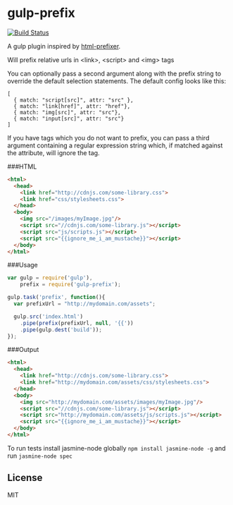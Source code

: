 gulp-prefix
=========
[![Build Status](https://travis-ci.org/007design/gulp-prefix.svg?branch=master)](https://travis-ci.org/007design/gulp-prefix)

A gulp plugin inspired by [html-prefixer](https://github.com/tivac/node-html-prefixer).

Will prefix relative urls in &lt;link&gt;, &lt;script&gt; and &lt;img&gt; tags

You can optionally pass a second argument along with the prefix string to override the default selection statements.
The default config looks like this:

```
[
  { match: "script[src]", attr: "src" },
  { match: "link[href]", attr: "href"},
  { match: "img[src]", attr: "src"},
  { match: "input[src]", attr: "src"}
]
```


If you have tags which you do not want to prefix, you can pass a third argument containing a regular expression string which, if matched against the attribute, will ignore the tag.  


###HTML
```html
<html>
  <head>
    <link href="http://cdnjs.com/some-library.css">
    <link href="css/stylesheets.css">
  </head>
  <body>
    <img src="/images/myImage.jpg"/>
    <script src="//cdnjs.com/some-library.js"></script>
    <script src="js/scripts.js"></script>
    <script src="{{ignore_me_i_am_mustache}}"></script>
  </body>
</html>
```



###Usage
```javascript
var gulp = require('gulp'),
    prefix = require('gulp-prefix');

gulp.task('prefix', function(){
  var prefixUrl = "http://mydomain.com/assets";

  gulp.src('index.html')
    .pipe(prefix(prefixUrl, null, '{{'))
    .pipe(gulp.dest('build'));
});
```

###Output
```html
<html>
  <head>
    <link href="http://cdnjs.com/some-library.css">
    <link href="http://mydomain.com/assets/css/stylesheets.css">
  </head>
  <body>
    <img src="http://mydomain.com/assets/images/myImage.jpg"/>
    <script src="//cdnjs.com/some-library.js"></script>
    <script src="http://mydomain.com/assets/js/scripts.js"></script>
    <script src="{{ignore_me_i_am_mustache}}"></script>
  </body>
</html>
```

To run tests install jasmine-node globally `npm install jasmine-node -g` and run `jasmine-node spec`


License
----

MIT
    
